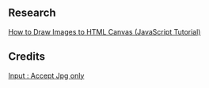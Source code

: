 ## Research
[How to Draw Images to HTML Canvas (JavaScript Tutorial)](https://www.youtube.com/watch?v=jEUuM5bRAzw)

## Credits
[Input : Accept Jpg only](https://stackoverflow.com/questions/3828554/how-to-allow-input-type-file-to-accept-only-image-files)
